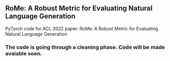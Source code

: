 ## RoMe: A Robust Metric for Evaluating Natural Language Generation
PyTorch code for ACL 2022 paper: RoMe: A Robust Metric for Evaluating Natural Language Generation

### The code is going through a cleaning phase. Code will be made avaiable soon.
